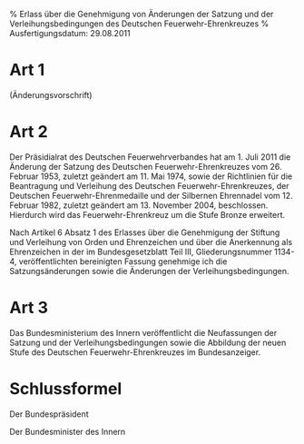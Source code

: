 % Erlass über die Genehmigung von Änderungen der Satzung und der Verleihungsbedingungen des Deutschen Feuerwehr-Ehrenkreuzes
% Ausfertigungsdatum: 29.08.2011
 
# Art 1

(Änderungsvorschrift)

# Art 2

Der Präsidialrat des Deutschen Feuerwehrverbandes hat am 1. Juli 2011 die Änderung der Satzung des Deutschen Feuerwehr-Ehrenkreuzes vom 26. Februar 1953, zuletzt geändert am 11. Mai 1974, sowie der Richtlinien für die Beantragung und Verleihung des Deutschen Feuerwehr-Ehrenkreuzes, der Deutschen Feuerwehr-Ehrenmedaille und der Silbernen Ehrennadel vom 12. Februar 1982, zuletzt geändert am 13. November 2004, beschlossen. Hierdurch wird das Feuerwehr-Ehrenkreuz um die Stufe Bronze erweitert.

Nach Artikel 6 Absatz 1 des Erlasses über die Genehmigung der Stiftung und Verleihung von Orden und Ehrenzeichen und über die Anerkennung als Ehrenzeichen in der im Bundesgesetzblatt Teil III, Gliederungsnummer 1134-4, veröffentlichten bereinigten Fassung genehmige ich die Satzungsänderungen sowie die Änderungen der Verleihungsbedingungen.

# Art 3

Das Bundesministerium des Innern veröffentlicht die Neufassungen der Satzung und der Verleihungsbedingungen sowie die Abbildung der neuen Stufe des Deutschen Feuerwehr-Ehrenkreuzes im Bundesanzeiger.

# Schlussformel

Der Bundespräsident  

Der Bundesminister des Innern

